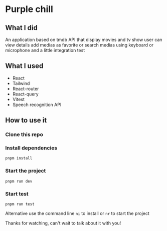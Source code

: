 # Purple chill

## What I did

An application based on tmdb API that display movies and tv show
user can view details add medias as favorite or search medias using keyboard or microphone
and a little integration test

## What I used

- React
- Tailwind
- React-router
- React-query
- Vitest
- Speech recognition API

## How to use it

### Clone this repo

### Install dependencies

```
pnpm install
```

### Start the project

```
pnpm run dev
```

### Start test

```
pnpm run test
```

Alternative use the command line `ni` to install or `nr` to start the project

Thanks for watching, can't wait to talk about it with you!
